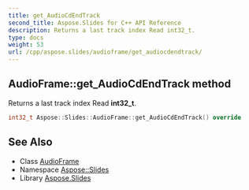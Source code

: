 ```yaml
---
title: get_AudioCdEndTrack
second_title: Aspose.Slides for C++ API Reference
description: Returns a last track index Read int32_t.
type: docs
weight: 53
url: /cpp/aspose.slides/audioframe/get_audiocdendtrack/
---
```

## AudioFrame::get_AudioCdEndTrack method


Returns a last track index Read **int32_t**.

```cpp
int32_t Aspose::Slides::AudioFrame::get_AudioCdEndTrack() override
```

## See Also

* Class [AudioFrame](../)
* Namespace [Aspose::Slides](../../)
* Library [Aspose.Slides](../../../)
